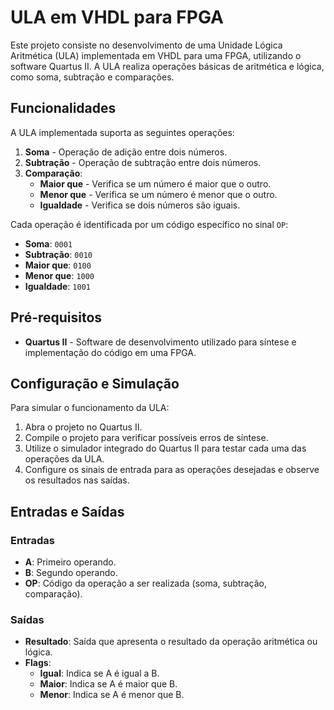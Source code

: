 # ULA em VHDL para FPGA

Este projeto consiste no desenvolvimento de uma Unidade Lógica Aritmética (ULA) implementada em VHDL para uma FPGA, utilizando o software Quartus II. A ULA realiza operações básicas de aritmética e lógica, como soma, subtração e comparações.

## Funcionalidades

A ULA implementada suporta as seguintes operações:

1. **Soma** - Operação de adição entre dois números.
2. **Subtração** - Operação de subtração entre dois números.
3. **Comparação**:
   - **Maior que** - Verifica se um número é maior que o outro.
   - **Menor que** - Verifica se um número é menor que o outro.
   - **Igualdade** - Verifica se dois números são iguais.

Cada operação é identificada por um código específico no sinal `OP`:
- **Soma**: `0001`
- **Subtração**: `0010`
- **Maior que**: `0100`
- **Menor que**: `1000`
- **Igualdade**: `1001`

## Pré-requisitos

- **Quartus II** - Software de desenvolvimento utilizado para síntese e implementação do código em uma FPGA.

## Configuração e Simulação

Para simular o funcionamento da ULA:

1. Abra o projeto no Quartus II.
2. Compile o projeto para verificar possíveis erros de síntese.
3. Utilize o simulador integrado do Quartus II para testar cada uma das operações da ULA.
4. Configure os sinais de entrada para as operações desejadas e observe os resultados nas saídas.

## Entradas e Saídas

### Entradas
- **A**: Primeiro operando.
- **B**: Segundo operando.
- **OP**: Código da operação a ser realizada (soma, subtração, comparação).

### Saídas
- **Resultado**: Saída que apresenta o resultado da operação aritmética ou lógica.
- **Flags**:
  - **Igual**: Indica se A é igual a B.
  - **Maior**: Indica se A é maior que B.
  - **Menor**: Indica se A é menor que B.
